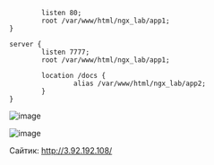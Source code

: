 ```server {
        listen 80;
        root /var/www/html/ngx_lab/app1;
}

server {
        listen 7777;
        root /var/www/html/ngx_lab/app1;

        location /docs {
                alias /var/www/html/ngx_lab/app2;
        }
}
```
![image](https://user-images.githubusercontent.com/65599677/169534713-2363eeee-9293-4958-9b70-01339f9bcb0d.png)


![image](https://user-images.githubusercontent.com/65599677/169534614-2048037a-9521-4031-8d2f-fd22ce3c87a1.png)


Сайтик: http://3.92.192.108/
